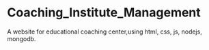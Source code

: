 # Coaching_Institute_Management
A website for educational coaching center,using html, css, js, nodejs, mongodb. 
